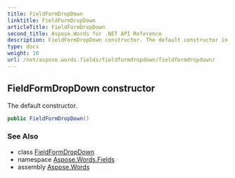 ```yaml
---
title: FieldFormDropDown
linktitle: FieldFormDropDown
articleTitle: FieldFormDropDown
second_title: Aspose.Words for .NET API Reference
description: FieldFormDropDown constructor. The default constructor in C#.
type: docs
weight: 10
url: /net/aspose.words.fields/fieldformdropdown/fieldformdropdown/
---
```

## FieldFormDropDown constructor

The default constructor.

```csharp
public FieldFormDropDown()
```

### See Also

* class [FieldFormDropDown](../)
* namespace [Aspose.Words.Fields](../../fieldformdropdown/)
* assembly [Aspose.Words](../../../)
